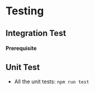 # Testing

## Integration Test

#### Prerequisite

## Unit Test

- All the unit tests: `npm run test`
